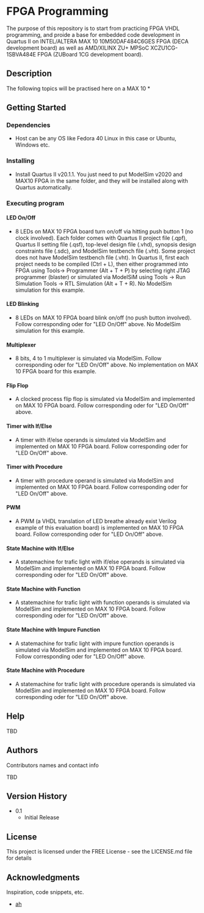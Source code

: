 # FPGA Programming

The purpose of this repository is to start from practicing FPGA VHDL programming, and proide a base for embedded code development in Quartus II on INTEL/ALTERA MAX 10 10M50DAF484C6GES FPGA (DECA development board) as well as AMD/XILINX ZU+ MPSoC XCZU1CG-1SBVA484E FPGA (ZUBoard 1CG development board).

## Description

The following topics will be practised here on a MAX 10
* 

## Getting Started

### Dependencies

* Host can be any OS like Fedora 40 Linux in this case or Ubuntu, Windows etc.  

### Installing

* Install Quartus II v20.1.1. You just need to put ModelSim v2020 and MAX10 FPGA in the same folder, and they will be installed along with Quartus automatically. 

### Executing program

#### LED On/Off

* 8 LEDs on MAX 10 FPGA board turn on/off via hitting push button 1 (no clock involved). Each folder comes with Quartus II project file (.qpf), Quartus II setting file (.qsf), top-level design file (.vhd), synopsis design constraints file (.sdc), and ModelSim testbench file (.vht). Some project does not have ModelSim testbench file (.vht). In Quartus II, first each project needs to be compiled (Ctrl + L), then either programmed into FPGA using Tools-> Programmer (Alt + T + P) by selecting right JTAG programmer (blaster) or simulated via ModelSiM using Tools -> Run Simulation Tools -> RTL Simulation (Alt + T + R). No ModelSim simulation for this example.

#### LED Blinking

* 8 LEDs on MAX 10 FPGA board blink on/off (no push button involved). Follow corresponding oder for "LED On/Off" above. No ModelSim simulation for this example.

#### Multiplexer

* 8 bits, 4 to 1 multiplexer is simulated via ModelSim. Follow corresponding oder for "LED On/Off" above. No implementation on MAX 10 FPGA board for this example. 

#### Flip Flop

* A clocked process flip flop is simulated via ModelSim and implemented on MAX 10 FPGA board. Follow corresponding oder for "LED On/Off" above. 

#### Timer with If/Else

* A timer with if/else operands is simulated via ModelSim and implemented on MAX 10 FPGA board. Follow corresponding oder for "LED On/Off" above. 

#### Timer with Procedure

* A timer with procedure operand is simulated via ModelSim and implemented on MAX 10 FPGA board. Follow corresponding oder for "LED On/Off" above. 

#### PWM

* A PWM (a VHDL translation of LED breathe already exist Verilog example of this evaluation board) is implemented on MAX 10 FPGA board. Follow corresponding oder for "LED On/Off" above. 

#### State Machine with If/Else

* A statemachine for trafic light with if/else operands is simulated via ModelSim and implemented on MAX 10 FPGA board. Follow corresponding oder for "LED On/Off" above. 

#### State Machine with Function

* A statemachine for trafic light with function operands is simulated via ModelSim and implemented on MAX 10 FPGA board. Follow corresponding oder for "LED On/Off" above. 

#### State Machine with Impure Function

* A statemachine for trafic light with impure function operands is simulated via ModelSim and implemented on MAX 10 FPGA board. Follow corresponding oder for "LED On/Off" above. 

#### State Machine with Procedure

* A statemachine for trafic light with procedure operands is simulated via ModelSim and implemented on MAX 10 FPGA board. Follow corresponding oder for "LED On/Off" above. 

## Help

TBD

## Authors

Contributors names and contact info

TBD

## Version History

* 0.1
    * Initial Release

## License

This project is licensed under the FREE License - see the LICENSE.md file for details

## Acknowledgments

Inspiration, code snippets, etc.
* [ah](https://github.com/ahasanzadeh/)